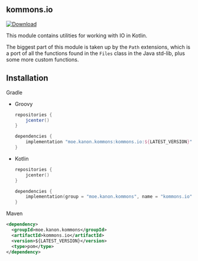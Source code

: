## kommons.io

[![Download](https://api.bintray.com/packages/olivki/kanon.kommons/io/images/download.svg)](https://bintray.com/olivki/kanon.kommons/io/_latestVersion)

This module contains utilities for working with IO in Kotlin.

The biggest part of this module is taken up by the `Path` extensions, which is a port of all the functions found in the `Files` class in the Java std-lib, plus some more custom functions.

## Installation

Gradle

- Groovy

  ```groovy
  repositories {
      jcenter()
  }
  
  dependencies {
      implementation "moe.kanon.kommons:kommons.io:${LATEST_VERSION}"
  }
  ```

- Kotlin

  ```kotlin
  repositories {
      jcenter()
  }
  
  dependencies {
      implementation(group = "moe.kanon.kommons", name = "kommons.io", version = "${LATEST_VERSION}")
  }
  ```

Maven

```xml
<dependency>
  <groupId>moe.kanon.kommons</groupId>
  <artifactId>kommons.io</artifactId>
  <version>${LATEST_VERSION}</version>
  <type>pom</type>
</dependency>
```